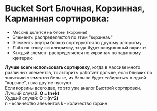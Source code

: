 # Bucket Sort Блочная, Корзинная, Карманная сортировка:
* Массив делится на блоки (корзины)
* Элементы распределяются по этим "корзинам"
* Элементы внутри блоков сортируются по другому алгоритму
* Либо по этому же алгоритму, тогда будет рекурсивный вариант
* Каждый элемент распределяется по корзинам по заданному критерию

**Лучше всего использовать сортировку**, когда в массиве много различных элементов, тк алгоритм работает дольше, если близких по значению элементов больше, их больше будет собираться в одной "корзине", пока другие пустуют.  
Если корзины всего две, то это уже аналог Быстрой сортировки.  
Лучший случай: **O = (n+k)**   
Худший случай: **O = (n^2)**   
n - количество элементов k - количество корзин  
